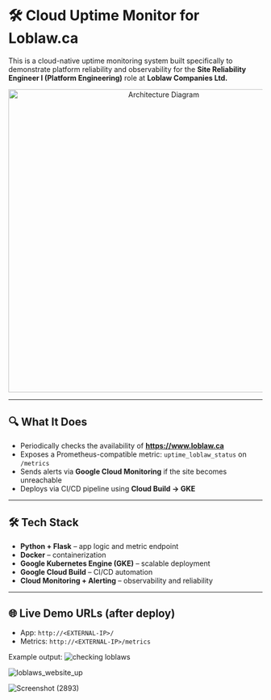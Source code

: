 # 🛠️ Cloud Uptime Monitor for Loblaw.ca

This is a cloud-native uptime monitoring system built specifically to demonstrate platform reliability and observability for the **Site Reliability Engineer I (Platform Engineering)** role at **Loblaw Companies Ltd.**

<p align="center">
  <img src="docs/architecture.png" width="600" alt="Architecture Diagram">
</p>

---

## 🔍 What It Does

- Periodically checks the availability of **https://www.loblaw.ca**
- Exposes a Prometheus-compatible metric: `uptime_loblaw_status` on `/metrics`
- Sends alerts via **Google Cloud Monitoring** if the site becomes unreachable
- Deploys via CI/CD pipeline using **Cloud Build → GKE**

---

## 🛠️ Tech Stack

- **Python + Flask** – app logic and metric endpoint
- **Docker** – containerization
- **Google Kubernetes Engine (GKE)** – scalable deployment
- **Google Cloud Build** – CI/CD automation
- **Cloud Monitoring + Alerting** – observability and reliability

---

## 🌐 Live Demo URLs (after deploy)

- App: `http://<EXTERNAL-IP>/`
- Metrics: `http://<EXTERNAL-IP>/metrics`

Example output:
![checking loblaws](https://github.com/user-attachments/assets/a3d14db0-802d-47c7-b1bd-b60391c1d9b1)

![loblaws_website_up](https://github.com/user-attachments/assets/3ea4cd90-4338-4b85-a614-260bb48d1086)

![Screenshot (2893)](https://github.com/user-attachments/assets/aeeacb62-1869-4ab8-aa83-617cc844dc26)



